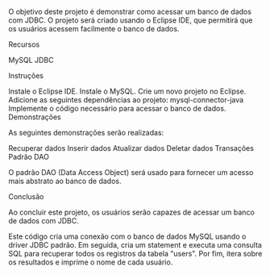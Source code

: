 O objetivo deste projeto é demonstrar como acessar um banco de dados com JDBC. O projeto será criado usando o Eclipse IDE, que permitirá que os usuários acessem facilmente o banco de dados.

Recursos

MySQL
JDBC

Instruções

Instale o Eclipse IDE.
Instale o MySQL.
Crie um novo projeto no Eclipse.
Adicione as seguintes dependências ao projeto:
mysql-connector-java
Implemente o código necessário para acessar o banco de dados.
Demonstrações

As seguintes demonstrações serão realizadas:

Recuperar dados
Inserir dados
Atualizar dados
Deletar dados
Transações
Padrão DAO

O padrão DAO (Data Access Object) será usado para fornecer um acesso mais abstrato ao banco de dados.

Conclusão

Ao concluir este projeto, os usuários serão capazes de acessar um banco de dados com JDBC.

Este código cria uma conexão com o banco de dados MySQL usando o driver JDBC padrão. Em seguida, cria um statement e executa uma consulta SQL para recuperar todos os registros da tabela "users". Por fim, itera sobre os resultados e imprime o nome de cada usuário.
